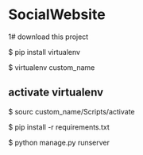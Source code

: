 # SocialWebsite
1# download this project

$ pip install virtualenv

$ virtualenv custom_name

## activate virtualenv
$ sourc custom_name/Scripts/activate

$ pip install -r requirements.txt

$ python manage.py runserver


